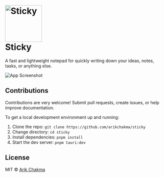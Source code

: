 <h1>
   <picture height="120px">
      <source media="(prefers-color-scheme: dark)" srcset="https://github.com/user-attachments/assets/c906b512-dab5-4a63-a8ef-9f56ea941deb">
      <source media="(prefers-color-scheme: light)" srcset="https://github.com/user-attachments/assets/fdf91e90-c359-462c-bf4d-06754bbd8a03">
      <img alt="Sticky" height="120px" src="https://github.com/user-attachments/assets/fdf91e90-c359-462c-bf4d-06754bbd8a03">
   </picture>
   <br> Sticky
</h1>

A fast and lightweight notepad for quickly writing down your ideas, notes, tasks, or anything else.

![App Screenshot](https://github.com/user-attachments/assets/a6795eae-0bdb-41f0-9c51-564533d28514)

## Contributions

Contributions are very welcome! Submit pull requests, create issues, or help improve documentation.

To get a local development environment up and running:

1. Clone the repo: `git clone https://github.com/arikchakma/sticky`
2. Change directory: `cd sticky`
3. Install dependencies: `pnpm install`
4. Start the dev server: `pnpm tauri:dev`

## License

MIT &copy; [Arik Chakma](https://twitter.com/imarikchakma)
